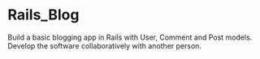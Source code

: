 # Rails_Blog
Build a basic blogging app in Rails with User, Comment and Post models. Develop the software collaboratively with another person.

